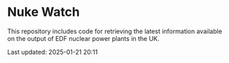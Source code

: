 # Nuke Watch

This repository includes code for retrieving the latest information available on the output of EDF nuclear power plants in the UK.

Last updated: 2025-01-21 20:11